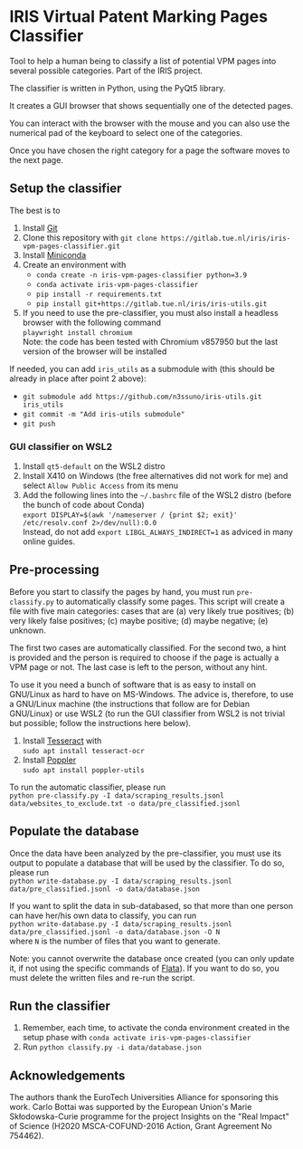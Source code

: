 # IRIS Virtual Patent Marking Pages Classifier
Tool to help a human being to classify a list of potential VPM pages into several possible categories. Part of the IRIS project.

The classifier is written in Python, using the PyQt5 library.

It creates a GUI browser that shows sequentially one of the detected pages.

You can interact with the browser with the mouse and you can also use the numerical pad of the keyboard to select one of the categories.

Once you have chosen the right category for a page the software moves to the next page.

## Setup the classifier
The best is to 
1. Install [Git](https://git-scm.com/)
2. Clone this repository with ``git clone https://gitlab.tue.nl/iris/iris-vpm-pages-classifier.git``
3. Install [Miniconda](https://docs.conda.io/en/latest/miniconda.html)
4. Create an environment with
    * ``conda create -n iris-vpm-pages-classifier python=3.9``
	* ``conda activate iris-vpm-pages-classifier``
	* ``pip install -r requirements.txt``
	* ``pip install git+https://gitlab.tue.nl/iris/iris-utils.git``
5. If you need to use the pre-classifier, you must also install a headless browser with the following command<br>
	``playwright install chromium``<br>
	Note: the code has been tested with Chromium v857950 but the last version of the browser will be installed

If needed, you can add ``iris_utils`` as a submodule with (this should be already in place after point 2 above):
* ``git submodule add https://github.com/n3ssuno/iris-utils.git iris_utils``
* ``git commit -m "Add iris-utils submodule"``
* ``git push``

### GUI classifier on WSL2
1. Install ``qt5-default`` on the WSL2 distro
2. Install X410 on Windows (the free alternatives did not work for me) and select ``Allow Public Access`` from its menu
3. Add the following lines into the ``~/.bashrc`` file of the WSL2 distro (before the bunch of code about Conda)<br>
``export DISPLAY=$(awk '/nameserver / {print $2; exit}' /etc/resolv.conf 2>/dev/null):0.0``<br>
Instead, do not add ``export LIBGL_ALWAYS_INDIRECT=1`` as adviced in many online guides.

## Pre-processing
Before you start to classify the pages by hand, you must run ``pre-classify.py`` to automatically classify some pages.
This script will create a file with five main categories: cases that are (a) very likely true positives; (b) very likely false positives; (c) maybe positive; (d) maybe negative; (e) unknown.

The first two cases are automatically classified. For the second two, a hint is provided and the person is required to choose if the page is actually a VPM page or not. The last case is left to the person, without any hint.

To use it you need a bunch of software that is as easy to install on GNU/Linux as hard to have on MS-Windows. The advice is, therefore, to use a GNU/Linux machine (the instructions that follow are for Debian GNU/Linux) or use WSL2 (to run the GUI classifier from WSL2 is not trivial but possible; follow the instructions here below).
1. Install [Tesseract](https://tesseract-ocr.github.io/) with<br>
``sudo apt install tesseract-ocr``
2. Install [Poppler](https://poppler.freedesktop.org/)<br>
``sudo apt install poppler-utils``

To run the automatic classifier, please run<br>
``python pre-classify.py -I data/scraping_results.jsonl data/websites_to_exclude.txt -o data/pre_classified.jsonl``

## Populate the database
Once the data have been analyzed by the pre-classifier, you must use its output to populate a database that will be used by the classifier. To do so, please run<br>
``python write-database.py -I data/scraping_results.jsonl data/pre_classified.jsonl -o data/database.json``

If you want to split the data in sub-databased, so that more than one person can have her/his own data to classify, you can run<br>
``python write-database.py -I data/scraping_results.jsonl data/pre_classified.jsonl -o data/database.json -O N``<br>
where ``N`` is the number of files that you want to generate.

Note: you cannot overwrite the database once created (you can only update it, if not using the specific commands of [Flata](https://github.com/harryho/flata)). If you want to do so, you must delete the written files and re-run the script.

## Run the classifier
1. Remember, each time, to activate the conda environment created in the setup phase with ``conda activate iris-vpm-pages-classifier``
2. Run ``python classify.py -i data/database.json``

## Acknowledgements
The authors thank the EuroTech Universities Alliance for sponsoring this work. Carlo Bottai was supported by the European Union's Marie Skłodowska-Curie programme for the project Insights on the "Real Impact" of Science (H2020 MSCA-COFUND-2016 Action, Grant Agreement No 754462).
